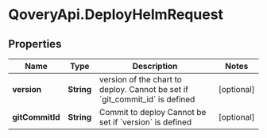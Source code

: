 # QoveryApi.DeployHelmRequest

## Properties

Name | Type | Description | Notes
------------ | ------------- | ------------- | -------------
**version** | **String** | version of the chart to deploy. Cannot be set if &#x60;git_commit_id&#x60; is defined  | [optional] 
**gitCommitId** | **String** | Commit to deploy Cannot be set if &#x60;version&#x60; is defined  | [optional] 


